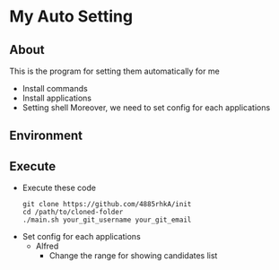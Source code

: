 My Auto Setting
===============================

About
-------------------------------
This is the program for setting them automatically for me
+ Install commands
+ Install applications
+ Setting shell
Moreover, we need to set config for each applications

Environment
-------------------------------


Execute
-------------------------------
+ Execute these code  
    ```
    git clone https://github.com/4885rhkA/init
    cd /path/to/cloned-folder
    ./main.sh your_git_username your_git_email
    ```
+ Set config for each applications
  * Alfred
    *  Change the range for showing candidates list
